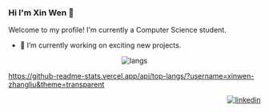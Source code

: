 ### Hi I'm Xin Wen 👋
Welcome to my profile! I'm currently a Computer Science student.

- 🔭 I’m currently working on exciting new projects.



<p align="center">
 <img src="https://github-readme-stats.vercel.app/api/top-langs/?username=xinwen-zhangliu&theme=transparent" alt="langs"/></a> 
</p>  


https://github-readme-stats.vercel.app/api/top-langs/?username=xinwen-zhangliu&theme=transparent
<p align="right">
  <a href="www.linkedin.com/in/xinwen-zhangliu" target="blank"><img src="https://img.shields.io/badge/LinkedIn-0077B5?style=for-the-badge&logo=linkedin&logoColor=white" alt="linkedin"/></a> 
</p>  
<!--
**xinwen-zhangliu/xinwen-zhangliu** is a ✨ _special_ ✨ repository because its `README.md` (this file) appears on your GitHub profile.
[![Top Langs](https://github-readme-stats.vercel.app/api/top-langs/?username=xinwen-zhangliu&theme=transparent)](https://github.com/anuraghazra/github-readme-stats)
Here are some ideas to get you started:

- 🔭 I’m currently working on ...
- 🌱 I’m currently learning ...
- 👯 I’m looking to collaborate on ...
- 🤔 I’m looking for help with ...
- 💬 Ask me about ...
- 📫 How to reach me: ...
- 😄 Pronouns: ...
- ⚡ Fun fact: ...
-->

